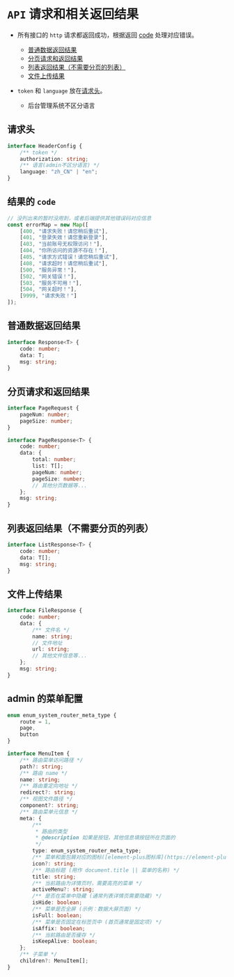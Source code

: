 # `API` 请求和相关返回结果

- 所有接口的 `http` 请求都返回成功，根据返回 [code](#结果的-code) 处理对应错误。

  - [普通数据返回结果](#普通数据返回结果)
  - [分页请求和返回结果](#分页请求和返回结果)
  - [列表返回结果（不需要分页的列表）](#列表返回结果（不需要分页的列表）)
  - [文件上传结果](#文件上传结果)

- `token` 和 `language` 放在[请求头](#请求头)。

  - 后台管理系统不区分语言

## 请求头

```typescript
interface HeaderConfig {
	/** token */
	authorization: string;
	/** 语言(admin不区分语言) */
	language: "zh_CN" | "en";
}
```

## 结果的 `code`

```typescript
// 没列出来的暂时没用到，或者后端提供其他错误码对应信息
const errorMap = new Map([
	[400, "请求失败！请您稍后重试"],
	[401, "登录失效！请您重新登录"],
	[403, "当前账号无权限访问！"],
	[404, "你所访问的资源不存在！"],
	[405, "请求方式错误！请您稍后重试"],
	[408, "请求超时！请您稍后重试"],
	[500, "服务异常！"],
	[502, "网关错误！"],
	[503, "服务不可用！"],
	[504, "网关超时！"],
	[9999, "请求失败！"]
]);
```

## 普通数据返回结果

```typescript
interface Response<T> {
	code: number;
	data: T;
	msg: string;
}
```

## 分页请求和返回结果

```typescript
interface PageRequest {
	pageNum: number;
	pageSize: number;
}

interface PageResponse<T> {
	code: number;
	data: {
		total: number;
		list: T[];
		pageNum: number;
		pageSize: number;
		// 其他分页数据等...
	};
	msg: string;
}
```

## 列表返回结果（不需要分页的列表）

```typescript
interface ListResponse<T> {
	code: number;
	data: T[];
	msg: string;
}
```

## 文件上传结果

```typescript
interface FileResponse {
	code: number;
	data: {
		/** 文件名 */
		name: string;
		// 文件地址
		url: string;
		// 其他文件信息等...
	};
	msg: string;
}
```

## admin 的菜单配置

```typescript
enum enum_system_router_meta_type {
	route = 1,
	page,
	button
}

interface MenuItem {
	/** 路由菜单访问路径 */
	path?: string;
	/** 路由 name */
	name: string;
	/** 路由重定向地址 */
	redirect?: string;
	/** 视图文件路径 */
	component?: string;
	/** 路由菜单元信息 */
	meta: {
		/**
		 * 路由的类型
		 * @description 如果是按钮，其他信息填按钮所在页面的
		 */
		type: enum_system_router_meta_type;
		/** 菜单和面包屑对应的图标([element-plus图标库](https://element-plus.org/component/icon.html)) */
		icon?: string;
		/** 路由标题 (用作 document.title || 菜单的名称) */
		title: string;
		/** 当前路由为详情页时，需要高亮的菜单 */
		activeMenu?: string;
		/** 是否在菜单中隐藏 (通常列表详情页需要隐藏) */
		isHide: boolean;
		/** 菜单是否全屏 (示例：数据大屏页面) */
		isFull: boolean;
		/** 菜单是否固定在标签页中 (首页通常是固定项) */
		isAffix: boolean;
		/** 当前路由是否缓存 */
		isKeepAlive: boolean;
	};
	/** 子菜单 */
	children?: MenuItem[];
}
```
